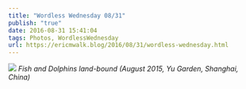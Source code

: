 ```yaml
---
title: "Wordless Wednesday 08/31"
publish: "true"
date: 2016-08-31 15:41:04
tags: Photos, WordlessWednesday
url: https://ericmwalk.blog/2016/08/31/wordless-wednesday.html
---
```


![](https://ericmwalk.blog/uploads/2021/20144a80df.jpg)
*Fish and Dolphins land-bound (August 2015, Yu Garden, Shanghai, China)*